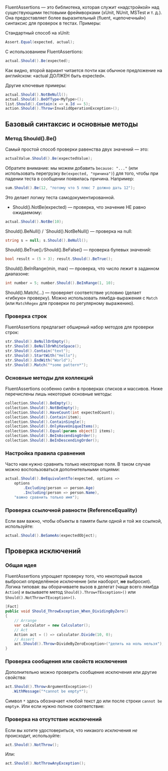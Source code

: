 FluentAssertions — это библиотека, которая служит «надстройкой» над существующими тестовыми фреймворками (xUnit, NUnit, MSTest и т. д.). Она предоставляет более выразительный (fluent, «цепочечный») синтаксис для проверок в тестах. Примеры:

Стандартный способ на xUnit:

```C#
Assert.Equal(expected, actual);
```

С использованием FluentAssertions:

```C#
actual.Should().Be(expected);
```

Как видно, второй вариант читается почти как обычное предложение на английском: «actual ДОЛЖЕН быть expected».

Другие ключевые примеры:

```C#
actual.Should().NotBeNull();
actual.Should().BeOfType<MyType>();
list.Should().Contain(x => x.Id == 5);
action.Should().Throw<InvalidOperationException>();
```

## Базовый синтаксис и основные методы


### Метод Should().Be()

Самый простой способ проверки равенства двух значений — это:
```C#
actualValue.Should().Be(expectedValue);
```
Обратите внимание: мы можем добавить `because: "..."` (или использовать перегрузку `Be(expected, "причина")`) для того, чтобы при падении теста в сообщении появилась причина. Например:

```C#
sum.Should().Be(12, "потому что 5 плюс 7 должно дать 12");
```

Это делает логику теста самодокументированной.

- Should().NotBe(expected) — проверка, что значение НЕ равно ожидаемому:
```C#
actual.Should().NotBe(10);
```
    
Should().BeNull() / `Should().NotBeNull() — проверка на null:
```C#
string s = null; s.Should().BeNull();
```
    
Should().BeTrue()` / `Should().BeFalse() — проверка булевых значений:
```C#
bool result = (5 > 3); result.Should().BeTrue();
```
    
Should().BeInRange(min, max) — проверка, что число лежит в заданном диапазоне:
```C#
int number = 5; number.Should().BeInRange(1, 10);
```
    
Should().Match(...) — проверяет соответствие условию (делает «гибкую» проверку). Можно использовать лямбда-выражения с `Match` (или `MatchRegex` для проверки по регулярному выражению).

### Проверка строк

FluentAssertions предлагает обширный набор методов для проверки строк:

```C#
str.Should().BeNullOrEmpty();
str.Should().BeNullOrWhiteSpace();
str.Should().Contain("text");
str.Should().StartWith("Hello");
str.Should().EndWith("World");`
str.Should().Match("*some pattern*");
```

### Основные методы для коллекций

FluentAssertions особенно силён в проверках списков и массивов. Ниже перечислены лишь некоторые основные методы:

```C#
collection.Should().BeEmpty();
collection.Should().NotBeEmpty();
collection.Should().HaveCount(int expectedCount);
collection.Should().Contain(item);
collection.Should().ContainSingle();
collection.Should().OnlyHaveUniqueItems();
collection.Should().Equal(params object[] items);
collection.Should().BeInAscendingOrder();
collection.Should().BeInDescendingOrder();
```

### Настройка правила сравнения

Часто нам нужно сравнить только некоторые поля. В таком случае можно воспользоваться дополнительными опциями:

```C#
actual.Should().BeEquivalentTo(expected, options => 
    options
        .Excluding(person => person.Age)
        .Including(person => person.Name),
    "важно сравнить только имя");

```

### Проверка ссылочной равности (ReferenceEquality)

Если вам важно, чтобы объекты в памяти были одной и той же ссылкой, используйте:
```C#
actual.Should().BeSameAs(expectedObject);
```

## Проверка исключений

### Общая идея

FluentAssertions упрощает проверку того, что некоторый вызов выбросил определённое исключение (или наоборот, **не** выбросил). Логика типовая: вы оборачиваете вызов в делегат (чаще всего лямбда `Action`) и вызываете метод `Should().Throw<TException>()` или `Should().NotThrow<TException>()`.
```C#
[Fact]
public void Should_ThrowException_When_DividingByZero()
{
    // Arrange
    var calculator = new Calculator();
    // Act
    Action act = () => calculator.Divide(10, 0);
    // Assert
    act.Should().Throw<DivideByZeroException>("делить на ноль нельзя");
}
```

### Проверка сообщения или свойств исключения

Дополнительно можно проверить сообщение исключения или другие свойства:
```C#
act.Should().Throw<ArgumentException>()
   .WithMessage("*cannot be empty*");
```
Символ `*` здесь обозначает «любой текст до или после строки `cannot be empty`». Или если нужно полное соответствие:

### Проверка на отсутствие исключений

Если вы хотите удостовериться, что никакого исключения _не_ происходит, используйте:
```C#
act.Should().NotThrow();
```
Или:
```C#
act.Should().NotThrowAnyException();
```